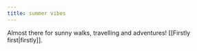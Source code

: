 ```yaml
---
title: summer vibes
---
```


Almost there for sunny walks, travelling and adventures!
[[Firstly first|firstly]].
